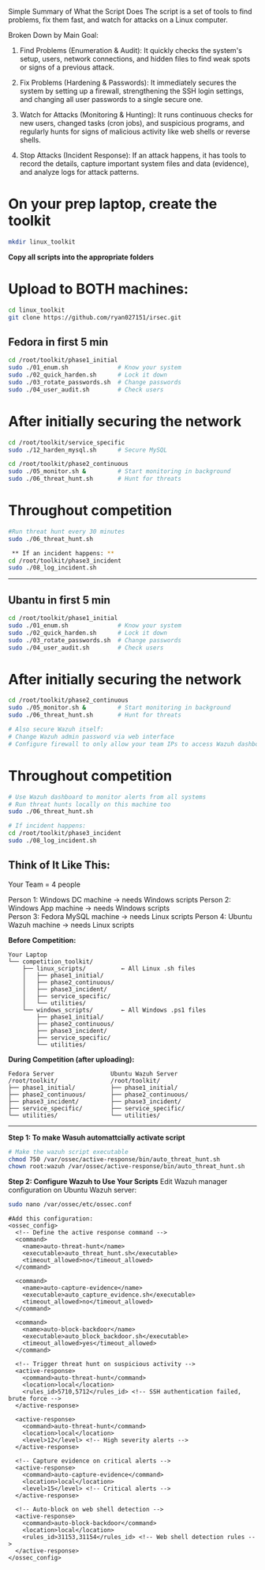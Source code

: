 Simple Summary of What the Script Does
The script is a set of tools to find problems, fix them fast, and watch for attacks on a Linux computer.

Broken Down by Main Goal:

1. Find Problems (Enumeration & Audit): It quickly checks the system's setup, users, network connections, and hidden files to find weak spots or signs of a previous attack.

2. Fix Problems (Hardening & Passwords): It immediately secures the system by setting up a firewall, strengthening the SSH login settings, and changing all user passwords to a single secure one.

3. Watch for Attacks (Monitoring & Hunting): It runs continuous checks for new users, changed tasks (cron jobs), and suspicious programs, and regularly hunts for signs of malicious activity like web shells or reverse shells.

4. Stop Attacks (Incident Response): If an attack happens, it has tools to record the details, capture important system files and data (evidence), and analyze logs for attack patterns.

# On your prep laptop, create the toolkit
```sh
mkdir linux_toolkit
```

**Copy all scripts into the appropriate folders**
# Upload to BOTH machines:
```sh
cd linux_toolkit
git clone https://github.com/ryan027151/irsec.git
```

## Fedora in first 5 min ##
```sh
cd /root/toolkit/phase1_initial
sudo ./01_enum.sh              # Know your system
sudo ./02_quick_harden.sh      # Lock it down
sudo ./03_rotate_passwords.sh  # Change passwords
sudo ./04_user_audit.sh        # Check users
```
# After initially securing the network #
```sh
cd /root/toolkit/service_specific
sudo ./12_harden_mysql.sh      # Secure MySQL

cd /root/toolkit/phase2_continuous
sudo ./05_monitor.sh &         # Start monitoring in background
sudo ./06_threat_hunt.sh       # Hunt for threats
```
# Throughout competition #
```sh
#Run threat hunt every 30 minutes
sudo ./06_threat_hunt.sh

 ** If an incident happens: **
cd /root/toolkit/phase3_incident
sudo ./08_log_incident.sh
```
___
## Ubantu in first 5 min ##
```sh
cd /root/toolkit/phase1_initial
sudo ./01_enum.sh              # Know your system
sudo ./02_quick_harden.sh      # Lock it down
sudo ./03_rotate_passwords.sh  # Change passwords
sudo ./04_user_audit.sh        # Check users
```
# After initially securing the network #
```sh
cd /root/toolkit/phase2_continuous
sudo ./05_monitor.sh &         # Start monitoring in background
sudo ./06_threat_hunt.sh       # Hunt for threats

# Also secure Wazuh itself:
# Change Wazuh admin password via web interface
# Configure firewall to only allow your team IPs to access Wazuh dashboard
```
# Throughout competition #
```sh
# Use Wazuh dashboard to monitor alerts from all systems
# Run threat hunts locally on this machine too
sudo ./06_threat_hunt.sh

# If incident happens:
cd /root/toolkit/phase3_incident
sudo ./08_log_incident.sh
```

## **Think of It Like This:**
Your Team = 4 people

Person 1: Windows DC machine → needs Windows scripts
Person 2: Windows App machine → needs Windows scripts  
Person 3: Fedora MySQL machine → needs Linux scripts
Person 4: Ubuntu Wazuh machine → needs Linux scripts

**Before Competition:**
```
Your Laptop
└── competition_toolkit/
    ├── linux_scripts/          ← All Linux .sh files
    │   ├── phase1_initial/
    │   ├── phase2_continuous/
    │   ├── phase3_incident/
    │   ├── service_specific/
    │   └── utilities/
    └── windows_scripts/        ← All Windows .ps1 files
        ├── phase1_initial/
        ├── phase2_continuous/
        ├── phase3_incident/
        ├── service_specific/
        └── utilities/
```

**During Competition (after uploading):**
```
Fedora Server                Ubuntu Wazuh Server
/root/toolkit/               /root/toolkit/
├── phase1_initial/          ├── phase1_initial/
├── phase2_continuous/       ├── phase2_continuous/
├── phase3_incident/         ├── phase3_incident/
├── service_specific/        ├── service_specific/
└── utilities/               └── utilities/
```
___
**Step 1: To make Wasuh automattcially activate script**
```bash
# Make the wazuh script executable
chmod 750 /var/ossec/active-response/bin/auto_threat_hunt.sh
chown root:wazuh /var/ossec/active-response/bin/auto_threat_hunt.sh
```
**Step 2: Configure Wazuh to Use Your Scripts**
Edit Wazuh manager configuration on Ubuntu Wazuh server:
```bash
sudo nano /var/ossec/etc/ossec.conf
```
```
#Add this configuration:
<ossec_config>
  <!-- Define the active response command -->
  <command>
    <name>auto-threat-hunt</name>
    <executable>auto_threat_hunt.sh</executable>
    <timeout_allowed>no</timeout_allowed>
  </command>

  <command>
    <name>auto-capture-evidence</name>
    <executable>auto_capture_evidence.sh</executable>
    <timeout_allowed>no</timeout_allowed>
  </command>

  <command>
    <name>auto-block-backdoor</name>
    <executable>auto_block_backdoor.sh</executable>
    <timeout_allowed>yes</timeout_allowed>
  </command>

  <!-- Trigger threat hunt on suspicious activity -->
  <active-response>
    <command>auto-threat-hunt</command>
    <location>local</location>
    <rules_id>5710,5712</rules_id> <!-- SSH authentication failed, brute force -->
  </active-response>

  <active-response>
    <command>auto-threat-hunt</command>
    <location>local</location>
    <level>12</level> <!-- High severity alerts -->
  </active-response>

  <!-- Capture evidence on critical alerts -->
  <active-response>
    <command>auto-capture-evidence</command>
    <location>local</location>
    <level>15</level> <!-- Critical alerts -->
  </active-response>

  <!-- Auto-block on web shell detection -->
  <active-response>
    <command>auto-block-backdoor</command>
    <location>local</location>
    <rules_id>31153,31154</rules_id> <!-- Web shell detection rules -->
  </active-response>
</ossec_config>
```
